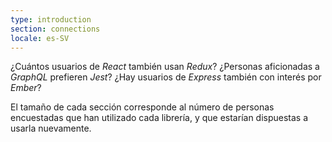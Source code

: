 ```yaml
---
type: introduction
section: connections
locale: es-SV
---
```

¿Cuántos usuarios de *React* también usan *Redux*? ¿Personas aficionadas a *GraphQL* prefieren *Jest*?
¿Hay usuarios de *Express* también con interés por *Ember*?

El tamaño de cada sección corresponde al número de personas encuestadas que han utilizado cada librería, y que estarían dispuestas a usarla nuevamente.
